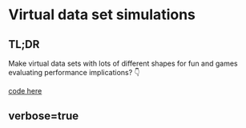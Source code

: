 # Virtual data set simulations

## TL;DR

Make virtual data sets with lots of different shapes for fun and games evaluating performance implications? 👇

[code here](https://github.com/graeme-winter/virtual-realities)

## verbose=true

